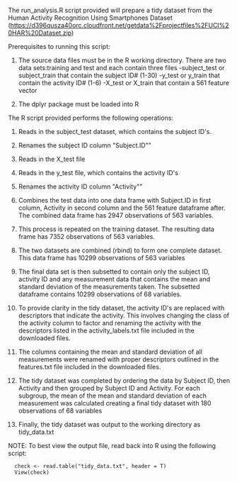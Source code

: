 The run_analysis.R script provided will prepare a tidy dataset from the Human Activity Recognition Using Smartphones Dataset 
(https://d396qusza40orc.cloudfront.net/getdata%2Fprojectfiles%2FUCI%20HAR%20Dataset.zip)

Prerequisites to running this script:
1. The source data files must be in the R working directory. There are two data       sets:training and test and each contain three files
  -subject_test or subject_train that contain the subject ID# (1-30)
  -y_test or y_train that contain the activity ID# (1-6)
  -X_test or X_train that contain a 561 feature vector

2. The dplyr package must be loaded into R

The R script provided performs the following operations:

  1. Reads in the subject_test dataset, which contains the subject ID's.
  2. Renames the subject ID column "Subject.ID""
  3. Reads in the X_test file
  4. Reads in the y_test file, which contains the activity ID's
  5. Renames the activity ID column "Activity""
  6. Combines the test data into one data frame with Subject.ID in first column, 
     Activity in second column and the 561 feature dataframe after. The combined data
     frame has 2947 observations of 563 variables.
  7. This process is repeated on the training dataset. The resulting data frame has
     7352 observations of 563 variables.
     
  8. The two datasets are combined (rbind) to form one complete dataset. This data
    frame has 10299 observations of 563 variables
    
  9. The final data set is then subsetted to contain only the subject ID, activity ID
    and any measurement data that contains the mean and standard deviation of the
    measurements taken. The subsetted dataframe contains 10299 observations of 68
    variables.
    
  10. To provide clarity in the tidy dataset, the activity ID's are replaced with 
      descriptors that indicate the activity. This involves changing the class of the
      activity column to factor and renaming the activity with the descriptors listed 
      in the activity_labels.txt file included in the downloaded files.
      
  11. The columns containing the mean and standard deviation of all measurements
      were renamed with proper descriptors outlined in the features.txt file
      included in the downloaded files.
      
  12. The tidy dataset was completed by ordering the data by Subject ID, then 
      Activity and then grouped by Subject ID and Activity. For each subgroup, the mean
      of the mean and standard deviation of each measurement was calculated creating a       final tidy dataset with 180 observations of 68 variables
      
  13. Finally, the tidy dataset was output to the working directory as 
      tidy_data.txt
      
NOTE: To best view the output file, read back into R using the following script:

      check <- read.table("tidy_data.txt", header = T)
      View(check)
  
